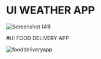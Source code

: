 # UI WEATHER APP


![Screenshot (41)](https://user-images.githubusercontent.com/82323997/139572845-279504b9-52f9-41e4-bf66-4ee2f52c7d1f.png)

#UI FOOD DELIVERY APP

![fooddeliveryapp](https://user-images.githubusercontent.com/82323997/139572877-2dd5b5a6-7e92-48da-9bfb-f73ea8e0c9d7.png)

